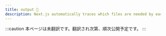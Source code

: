 ```yaml
---
title: output 🚧
description: Next.js automatically traces which files are needed by each page to allow for easy deployment of your application. Learn how it works here.
---
```


:::caution
本ページは未翻訳です。翻訳され次第、順次公開予定です。
:::
